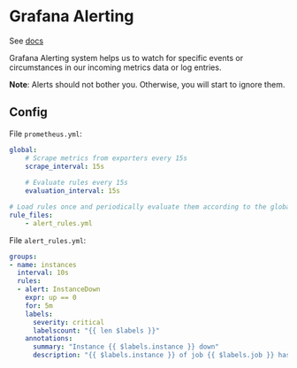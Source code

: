 # Grafana Alerting

See [docs](https://grafana.com/docs/grafana/latest/alerting/)

Grafana Alerting system helps us to watch for specific events or circumstances in our incoming metrics data or log entries.

**Note**: Alerts should not bother you. Otherwise, you will start to ignore them.

## Config

File `prometheus.yml`:

```yml
global:
    # Scrape metrics from exporters every 15s
    scrape_interval: 15s
  
    # Evaluate rules every 15s
    evaluation_interval: 15s

# Load rules once and periodically evaluate them according to the global "evaluation_interval"
rule_files:
    - alert_rules.yml
```

File `alert_rules.yml`:

```yml
groups:
- name: instances
  interval: 10s
  rules:
  - alert: InstanceDown
    expr: up == 0
    for: 5m
    labels:
      severity: critical
      labelscount: "{{ len $labels }}"
    annotations:
      summary: "Instance {{ $labels.instance }} down"
      description: "{{ $labels.instance }} of job {{ $labels.job }} has been down for 5 minutes."
```

